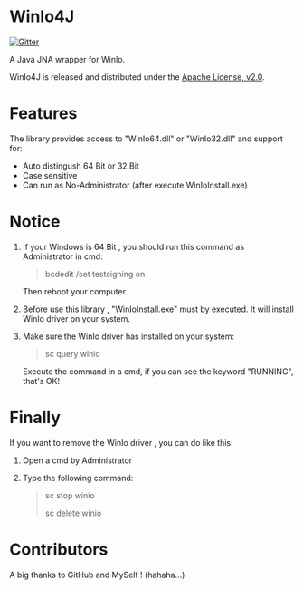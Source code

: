 # WinIo4J

[![Gitter](https://badges.gitter.im/supermoonie/winio4J.svg)](https://gitter.im/supermoonie/winio4J?utm_source=badge&utm_medium=badge&utm_campaign=pr-badge)

A Java JNA wrapper for WinIo.

WinIo4J is released and distributed under the [Apache License, v2.0](http://www.apache.org/licenses/LICENSE-2.0).

# Features

The library provides access to "WinIo64.dll" or "WinIo32.dll" and support for:

- Auto distingush 64 Bit or 32 Bit
- Case sensitive
- Can run as No-Administrator (after execute WinIoInstall.exe)

# Notice

1. If your Windows is 64 Bit , you should run this command as Administrator in cmd:

   > bcdedit /set testsigning on 

   Then reboot your computer.

2. Before use this library , "WinIoInstall.exe" must by executed. It will install WinIo driver on your system.

3. Make sure the WinIo driver has installed on your system:

   > sc query winio

   Execute the command in a cmd, if you can see the keyword "RUNNING", that's OK!

# Finally

If you want to remove the WinIo driver , you can do like this:

1. Open a cmd by Administrator

2. Type the following command:

   > sc stop winio
   >
   > sc delete winio

# Contributors

A big thanks to GitHub and MySelf ! (hahaha...)